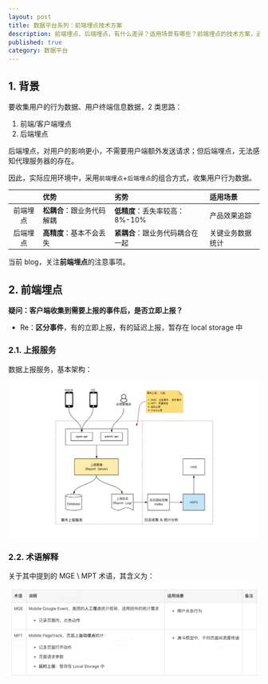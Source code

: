 ```yaml
---
layout: post
title: 数据平台系列：前端埋点技术方案
description: 前端埋点、后端埋点，有什么差异？适用场景有哪些？前端埋点的技术方案，通用架构是什么？
published: true
category: 数据平台
---
```


## 1. 背景

要收集用户的行为数据、用户终端信息数据，2 类思路：

1. 前端/客户端埋点
1. 后端埋点

后端埋点，对用户的影响更小，不需要用户端额外发送请求；但后端埋点，无法感知代理服务器的存在。

因此，实际应用环境中，采用`前端埋点`+`后端埋点`的组合方式，收集用户行为数据。


||优势|劣势|适用场景|
|:----:|:----|:----|:----|
|前端埋点|**松耦合**：跟业务代码解耦|**低精度**：丢失率较高：8%-10%|产品效果追踪|
|后端埋点|**高精度**：基本不会丢失|**紧耦合**：跟业务代码耦合在一起|关键业务数据统计|


当前 blog，关注**前端埋点**的注意事项。

## 2. 前端埋点

**疑问：客户端收集到需要上报的事件后，是否立即上报？**

* Re：**区分事件**，有的立即上报，有的延迟上报，暂存在 local storage 中



### 2.1. 上报服务

数据上报服务，基本架构：


![](/images/massive-data/data-report-demo.png)


### 2.2. 术语解释

关于其中提到的 MGE \ MPT 术语，其含义为：

![](/images/massive-data/data-report-term-explanation.png)







[NingG]:    http://ningg.github.com  "NingG"










